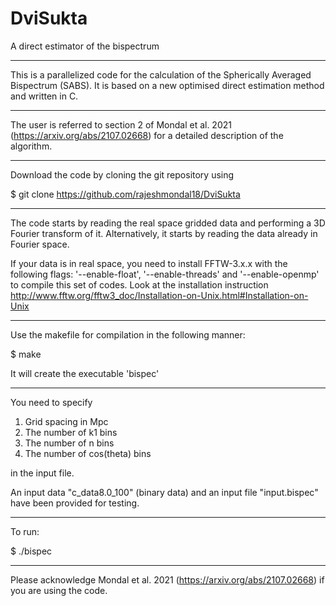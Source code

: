 # DviSukta
A direct estimator of the bispectrum
_____________________________________

This is a parallelized code for the calculation of the Spherically Averaged Bispectrum (SABS). It is based on a new optimised direct estimation method and written in C.
_____________________________________

The user is referred to section 2 of Mondal et al. 2021 (https://arxiv.org/abs/2107.02668) for a detailed description of the algorithm.
_____________________________________

Download the code by cloning the git repository using

$ git clone https://github.com/rajeshmondal18/DviSukta
_____________________________________

The code starts by reading the real space gridded data and performing a 3D Fourier transform of it. Alternatively, it starts by reading the data already in Fourier space.

If your data is in real space, you need to install FFTW-3.x.x with the following flags: '--enable-float', '--enable-threads' and '--enable-openmp' to compile this set of codes. Look at the installation instruction http://www.fftw.org/fftw3_doc/Installation-on-Unix.html#Installation-on-Unix
_____________________________________

Use the makefile for compilation in the following manner:

$ make


It will create the executable 'bispec'
_____________________________________

You need to specify 
1. Grid spacing in Mpc 
2. The number of k1 bins 
3. The number of n bins 
4. The number of cos(theta) bins 

in the input file.

An input data "c_data8.0_100" (binary data) and an input file "input.bispec" have been provided for testing.  
_____________________________________

To run:

$ ./bispec
_____________________________________

Please acknowledge Mondal et al. 2021 (https://arxiv.org/abs/2107.02668) if you are using the code.
